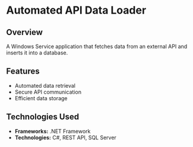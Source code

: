# Automated API Data Loader

## Overview
A Windows Service application that fetches data from an external API and inserts it into a database.

## Features
- Automated data retrieval
- Secure API communication
- Efficient data storage

## Technologies Used
- **Frameworks:** .NET Framework
- **Technologies:** C#, REST API, SQL Server